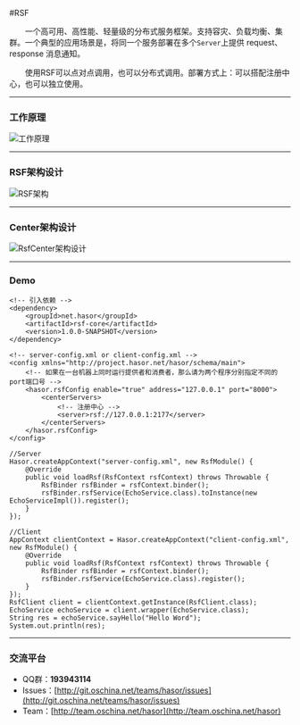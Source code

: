 #RSF

&emsp;&emsp;一个高可用、高性能、轻量级的分布式服务框架。支持容灾、负载均衡、集群。一个典型的应用场景是，将同一个服务部署在多个`Server`上提供 request、response 消息通知。

&emsp;&emsp;使用RSF可以点对点调用，也可以分布式调用。部署方式上：可以搭配注册中心，也可以独立使用。

----------
### 工作原理
![工作原理](http://project.hasor.net/resources/224933_BV6Q_1166271.jpg)

----------
### RSF架构设计
![RSF架构](http://project.hasor.net/resources/002011_mz60_1166271.jpg)

----------
### Center架构设计
![RsfCenter架构设计](http://project.hasor.net/resources/002011_mz60_1166271.jpg)

----------
### Demo
	<!-- 引入依赖 -->
	<dependency>
		<groupId>net.hasor</groupId>
		<artifactId>rsf-core</artifactId>
		<version>1.0.0-SNAPSHOT</version>
	</dependency>

	<!-- server-config.xml or client-config.xml -->
	<config xmlns="http://project.hasor.net/hasor/schema/main">
		<!-- 如果在一台机器上同时运行提供者和消费者，那么请为两个程序分别指定不同的 port端口号 -->
		<hasor.rsfConfig enable="true" address="127.0.0.1" port="8000">
			<centerServers>
				<!-- 注册中心 -->
				<server>rsf://127.0.0.1:2177</server>
			</centerServers>
		</hasor.rsfConfig>
	</config>

	//Server
	Hasor.createAppContext("server-config.xml", new RsfModule() {
	    @Override
	    public void loadRsf(RsfContext rsfContext) throws Throwable {
	        RsfBinder rsfBinder = rsfContext.binder();
	        rsfBinder.rsfService(EchoService.class).toInstance(new EchoServiceImpl()).register();
	    }
	});

	//Client
	AppContext clientContext = Hasor.createAppContext("client-config.xml", new RsfModule() {
	    @Override
	    public void loadRsf(RsfContext rsfContext) throws Throwable {
	        RsfBinder rsfBinder = rsfContext.binder();
	        rsfBinder.rsfService(EchoService.class).register();
	    }
	});
	RsfClient client = clientContext.getInstance(RsfClient.class);
	EchoService echoService = client.wrapper(EchoService.class);
	String res = echoService.sayHello("Hello Word");
	System.out.println(res);

----------
### 交流平台

* QQ群：**193943114**
* Issues：[http://git.oschina.net/teams/hasor/issues](http://git.oschina.net/teams/hasor/issues)
* Team：[http://team.oschina.net/hasor](http://team.oschina.net/hasor)